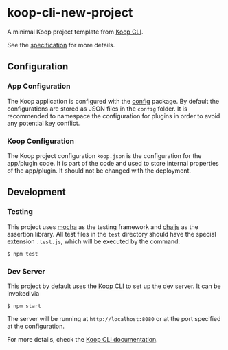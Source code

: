 # koop-cli-new-project

A minimal Koop project template from [Koop CLI](https://github.com/koopjs/koop-cli).

See the [specification](https://koopjs.github.io/docs/usage/koop-core) for more details.

## Configuration

### App Configuration

The Koop application is configured with the [config](https://www.npmjs.com/package/config) package. By default the configurations are stored as JSON files in the `config` folder. It is recommended to namespace the configuration for plugins in order to avoid any potential key conflict.

### Koop Configuration

The Koop project configuration `koop.json` is the configuration for the app/plugin code. It is part of the code and used to store internal properties of the app/plugin. It should not be changed with the deployment.

## Development

### Testing

This project uses [mocha](https://www.npmjs.com/package/mocha) as the testing framework and [chaijs](https://www.chaijs.com/) as the assertion library. All test files in the `test` directory should have the special extension `.test.js`, which will be executed by the command:

```
$ npm test
```

### Dev Server

This project by default uses the [Koop CLI](https://github.com/koopjs/koop-cli) to set up the dev server. It can be invoked via

```
$ npm start
```

The server will be running at `http://localhost:8080` or at the port specified at the configuration.

For more details, check the [Koop CLI documentation](https://github.com/koopjs/koop-cli/blob/master/README.md).
